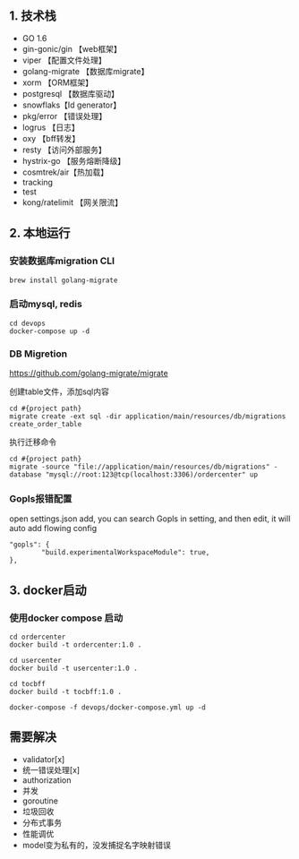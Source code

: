 ## 1. 技术栈

- GO 1.6
- gin-gonic/gin 【web框架】
- viper 【配置文件处理】
- golang-migrate 【数据库migrate】
- xorm 【ORM框架】
- postgresql 【数据库驱动】
- snowflaks【Id generator】
- pkg/error 【错误处理】
- logrus 【日志】
- oxy 【bff转发】
- resty 【访问外部服务】
- hystrix-go 【服务熔断降级】
- cosmtrek/air【热加载】
- tracking
- test
- kong/ratelimit 【网关限流】

## 2. 本地运行

### 安装数据库migration CLI
```
brew install golang-migrate
```

### 启动mysql, redis
```
cd devops
docker-compose up -d
```

### DB Migretion
https://github.com/golang-migrate/migrate

创建table文件，添加sql内容
```
cd #{project path}
migrate create -ext sql -dir application/main/resources/db/migrations  create_order_table
```

执行迁移命令
```
cd #{project path}
migrate -source "file://application/main/resources/db/migrations" -database "mysql://root:123@tcp(localhost:3306)/ordercenter" up
```

### Gopls报错配置
open settings.json add, you can search Gopls in setting, and then edit, it will auto add flowing config
```
"gopls": {
        "build.experimentalWorkspaceModule": true,
},
```

## 3. docker启动
### 使用docker compose 启动
```
cd ordercenter
docker build -t ordercenter:1.0 .
```

```
cd usercenter
docker build -t usercenter:1.0 .
```

```
cd tocbff
docker build -t tocbff:1.0 .
```

```
docker-compose -f devops/docker-compose.yml up -d
```

## 需要解决
- validator[x]
- 统一错误处理[x]
- authorization
- 并发
- goroutine
- 垃圾回收
- 分布式事务
- 性能调优
- model变为私有的，没发捕捉名字映射错误
